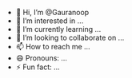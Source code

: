- 👋 Hi, I’m @Gauranoop
- 👀 I’m interested in ...
- 🌱 I’m currently learning ...
- 💞️ I’m looking to collaborate on ...
- 📫 How to reach me ...
- 😄 Pronouns: ...
- ⚡ Fun fact: ...

<!---
Gauranoop/Gauranoop is a ✨ special ✨ repository because its `README.md` (this file) appears on your GitHub profile.
You can click the Preview link to take a look at your changes.
--->
